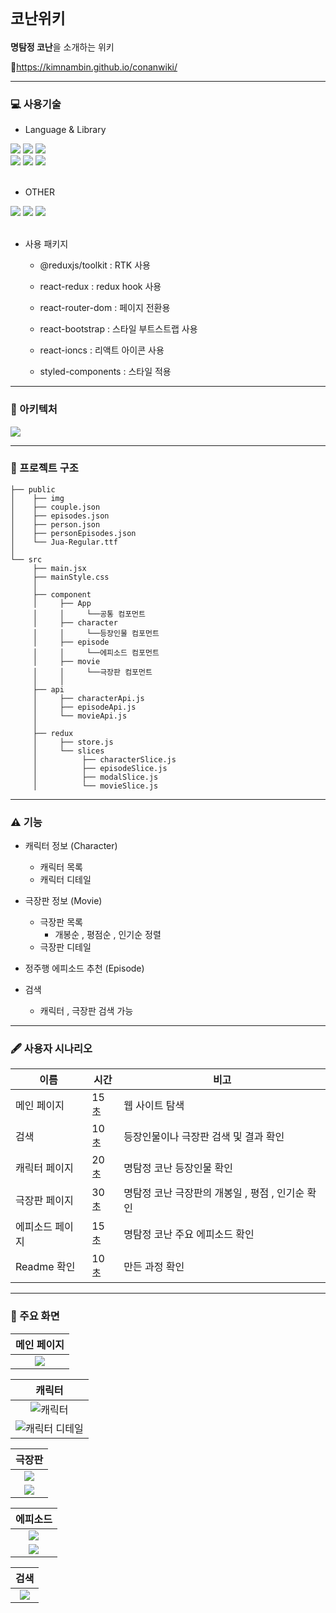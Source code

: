 # `코난위키`

**명탐정 코난**을 소개하는 위키

🔗https://kimnambin.github.io/conanwiki/

<hr>

### 💻 사용기술

- Language & Library
<div>
<img src="https://img.shields.io/badge/JavaScript-F7DF1E?style=for-the-badge&logo=javascript&logoColor=black">
<img src="https://img.shields.io/badge/React-20232A?style=for-the-badge&logo=react&logoColor=61DAFB">
<img src="https://img.shields.io/badge/Bootstrap-563D7C?style=for-the-badge&logo=bootstrap&logoColor=white"></div>
<div>
<img src="https://img.shields.io/badge/Redux-593D88?style=for-the-badge&logo=redux&logoColor=white">
<img src="https://img.shields.io/badge/ReduxToolkit-white?style=for-the-badge&logo=redux&logoColor=593d88">
<img src="https://img.shields.io/badge/Reduxsaga-20232A?style=for-the-badge&logo=redux&logoColor=green"></div>
<br>

- OTHER
<div>
<img src="https://img.shields.io/badge/Vite-646CFF?style=for-the-badge&logo=vite&logoColor=white
">
<img src="https://img.shields.io/badge/JSON-red?style=for-the-badge&logo=json&logoColor=white">
<img src="https://img.shields.io/badge/GitHub-100000?style=for-the-badge&logo=github&logoColor=white">
</div>
<br>

- 사용 패키지

  - @reduxjs/toolkit : RTK 사용

  - react-redux : redux hook 사용

  - react-router-dom : 페이지 전환용

  - react-bootstrap : 스타일 부트스트랩 사용

  - react-ioncs : 리액트 아이콘 사용

  - styled-components : 스타일 적용

<hr>

### 📃 아키텍처

<img src='./public//gitimg/아키텍쳐.png'>

---

### 📁 프로젝트 구조

```
├── public
│    ├── img
│    ├── couple.json
│    ├── episodes.json
│    ├── person.json
│    ├── personEpisodes.json
│    └── Jua-Regular.ttf
│
└── src
     ├── main.jsx
     ├── mainStyle.css
     │
     ├── component
     │     ├── App
     │     │     └──공통 컴포먼트
     │     ├── character
     │     │     └──등장인물 컴포먼트
     │     ├── episode
     │     │     └──에피소드 컴포먼트
     │     ├── movie
     │     │     └──극장판 컴포먼트
     │     │
     ├── api
     │     ├── characterApi.js
     │     ├── episodeApi.js
     │     └── movieApi.js
     │
     ├── redux
     │     ├── store.js
     │     └── slices
     │          ├── characterSlice.js
     │          ├── episodeSlice.js
     │          ├── modalSlice.js
     │          └── movieSlice.js

```

---

### ⚠️ 기능

- 캐릭터 정보 (Character)

  - 캐릭터 목록
  - 캐릭터 디테일

- 극장판 정보 (Movie)

  - 극장판 목록
    - 개봉순 , 평점순 , 인기순 정렬
  - 극장판 디테일

- 정주행 에피소드 추천 (Episode)

- 검색
  - 캐릭터 , 극장판 검색 가능

---

### 🖋️ 사용자 시나리오

| 이름            | 시간 | 비고                                             |
| --------------- | ---- | ------------------------------------------------ |
| 메인 페이지     | 15초 | 웹 사이트 탐색                                   |
| 검색            | 10초 | 등장인물이나 극장판 검색 및 결과 확인            |
| 캐릭터 페이지   | 20초 | 명탐정 코난 등장인물 확인                        |
| 극장판 페이지   | 30초 | 명탐정 코난 극장판의 개봉일 , 평점 , 인기순 확인 |
| 에피소드 페이지 | 15초 | 명탐정 코난 주요 에피소드 확인                   |
| Readme 확인     | 10초 | 만든 과정 확인                                   |

---

### 📱 주요 화면

|             메인 페이지              |
| :----------------------------------: |
| <img src='./public/gitimg/메인.png'> |

|                        캐릭터                         |
| :---------------------------------------------------: |
|         ![캐릭터](./public/gitimg/캐릭터.png)         |
| ![캐릭터 디테일](./public/gitimg/캐릭터%20디테일.png) |

|                    극장판                     |
| :-------------------------------------------: |
|     <img src='./public/gitimg/무비.png'>      |
| <img src='./public/gitimg/극장판 디테일.png'> |

|                    에피소드                     |
| :---------------------------------------------: |
|    <img src='./public/gitimg/에피소드.png'>     |
| <img src='./public/gitimg/에피소드 디테일.png'> |

|                  검색                   |
| :-------------------------------------: |
| <img src='./public/gitimg/검색 시.png'> |
